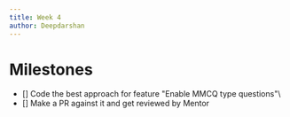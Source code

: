 ```yaml
---
title: Week 4
author: Deepdarshan
---
```


# Milestones

- [] Code the best approach for feature "Enable MMCQ type questions"\
- [] Make a PR against it and get reviewed by Mentor